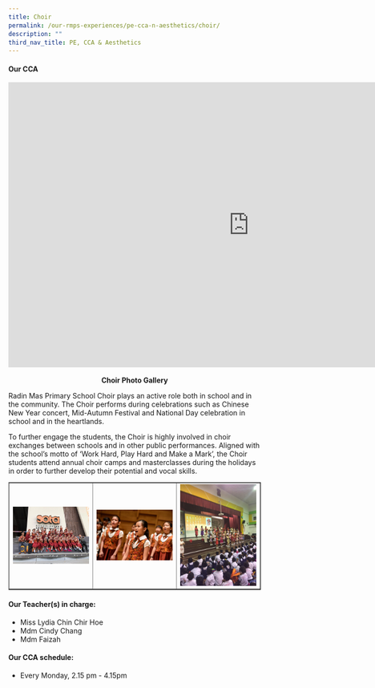 ```yaml
---
title: Choir
permalink: /our-rmps-experiences/pe-cca-n-aesthetics/choir/
description: ""
third_nav_title: PE, CCA & Aesthetics
---
```

<h4><strong>Our CCA</strong></h4>
<iframe src="https://docs.google.com/presentation/d/e/2PACX-1vTwP2QdGMT3-pNCXSgIHkPZCGLftMuYHnUtacKPG6JwC1aYsPZhOsYNHpDVdqBKf7cGYtIxD9S0Ejtf/embed?start=false&amp;loop=false&amp;delayms=10000" frameborder="0" width="960" height="569" allowfullscreen="true"></iframe>
<p style="text-align: center;"><strong>Choir Photo Gallery</strong></p>
<p>Radin Mas Primary School Choir plays an active role both in school and in the community. The Choir performs during celebrations such as Chinese New Year concert, Mid-Autumn Festival and National Day celebration in school and in the heartlands.</p>
<p>To further engage the students, the Choir is highly involved in choir exchanges between schools and in other public performances. Aligned with the school’s motto of ‘Work Hard, Play Hard and Make a Mark’, the Choir students attend annual choir camps and masterclasses during the holidays in order to further develop their potential and vocal skills.</p>
<table style="border-collapse: collapse; width: 100%;" border="1">
<tbody>
<tr>
<td style="width: 33.3333%;"><img src="/images/choir1.jpg"></td>
<td style="width: 33.3333%;"><img src="/images/choit2.jpg"></td>
<td style="width: 33.3333%;"><img src="/images/choir3.jpg"></td>
</tr>
</tbody>
</table>
<h4><strong>Our Teacher(s) in charge:</strong></h4>
<ul>
<li>Miss Lydia Chin Chir Hoe</li>
<li>Mdm Cindy Chang</li>
<li>Mdm Faizah</li>
</ul>
<h4><strong>Our CCA schedule:</strong></h4>
<ul>
<li>Every Monday, 2.15 pm - 4.15pm</li>
</ul>